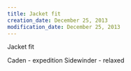 ```yaml
---
title: Jacket fit
creation_date: December 25, 2013
modification_date: December 25, 2013
---
```



Jacket fit

Caden - expedition
Sidewinder - relaxed

 
